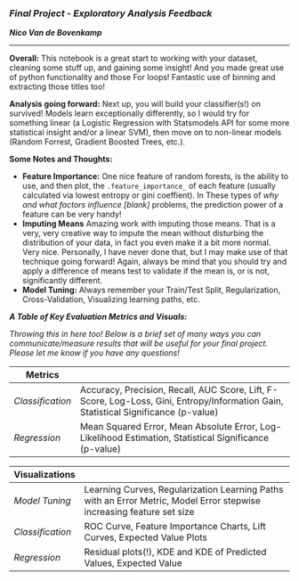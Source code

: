 ### ***Final Project - Exploratory Analysis Feedback***

***Nico Van de Bovenkamp***
***

**Overall:** This notebook is a great start to working with your dataset, cleaning some stuff up, and gaining some insight! And you made great use of python functionality and those For loops! Fantastic use of binning and extracting those titles too!

**Analysis going forward:** Next up, you will build your classifier(s!) on survived! Models learn exceptionally differently, so I would try for something linear (a Logistic Regression with Statsmodels API for some more statistical insight and/or a linear SVM), then move on to non-linear models (Random Forrest, Gradient Boosted Trees, etc.).

**Some Notes and Thoughts:**

* **Feature Importance:** One nice feature of random forests, is the ability to use, and then plot, the `.feature_importance_` of each feature (usually calculated via lowest entropy or gini coeffient). In These types of *why and what factors influence [blank]* problems, the prediction power of a feature can be very handy!
* **Imputing Means** Amazing work with imputing those means. That is a very, very creative way to impute the mean without disturbing the distribution of your data, in fact you even make it a bit more normal. Very nice. Personally, I have never done that, but I may make use of that technique going forward! Again, always be mind
that you should try and apply a difference of means test to validate if the mean is, or is not, significantly different.
* **Model Tuning:** Always remember your Train/Test Split, Regularization, Cross-Validation, Visualizing learning paths, etc.

***A Table of Key Evaluation Metrics and Visuals:***

*Throwing this in here too! Below is a brief set of many ways you can communicate/measure results that will be useful for your final project. Please let me know if you have any questions!*

| Metrics | |
|--- | --- |
| *Classification* | Accuracy, Precision, Recall, AUC Score, Lift, F-Score, Log-Loss, Gini, Entropy/Information Gain, Statistical Significance (p-value) |
| *Regression* | Mean Squared Error, Mean Absolute Error, Log-Likelihood Estimation, Statistical Significance (p-value) |

| Visualizations | |
|--- | --- |
| *Model Tuning* | Learning Curves, Regularization Learning Paths with an Error Metric, Model Error stepwise increasing feature set size |
| *Classification* | ROC Curve, Feature Importance Charts, Lift Curves, Expected Value Plots |
| *Regression* | Residual plots(!), KDE and KDE of Predicted Values, Expected Value |
